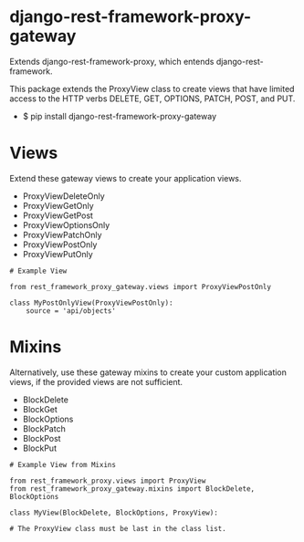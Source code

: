 # django-rest-framework-proxy-gateway
Extends django-rest-framework-proxy, which entends django-rest-framework.

This package extends the ProxyView class to create views that have limited access to the HTTP verbs DELETE, GET, OPTIONS, PATCH, POST, and PUT.

* $ pip install django-rest-framework-proxy-gateway


# Views
Extend these gateway views to create your application views.
* ProxyViewDeleteOnly
* ProxyViewGetOnly
* ProxyViewGetPost
* ProxyViewOptionsOnly
* ProxyViewPatchOnly
* ProxyViewPostOnly
* ProxyViewPutOnly

```
# Example View

from rest_framework_proxy_gateway.views import ProxyViewPostOnly

class MyPostOnlyView(ProxyViewPostOnly):
    source = 'api/objects'
```

# Mixins
Alternatively, use these gateway mixins to create your custom application views, if the provided views are not sufficient.
* BlockDelete
* BlockGet
* BlockOptions
* BlockPatch
* BlockPost
* BlockPut

```
# Example View from Mixins

from rest_framework_proxy.views import ProxyView
from rest_framework_proxy_gateway.mixins import BlockDelete, BlockOptions

class MyView(BlockDelete, BlockOptions, ProxyView):

# The ProxyView class must be last in the class list.
```
